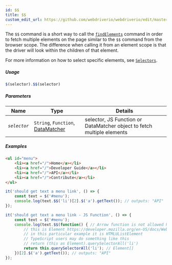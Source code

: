 ```yaml
---
id: $$
title: $$
custom_edit_url: https://github.com/webdriverio/webdriverio/edit/master/packages/webdriverio/src/commands/element/$$.js
---
```


The `$$` command is a short way to call the [`findElements`](/docs/api/webdriver.html#findelements) command in order
to fetch multiple elements on the page similar to the `$$` command from the browser scope. The difference when calling
it from an element scope is that the driver will look within the children of that element.

For more information on how to select specific elements, see [`Selectors`](/docs/selectors.html).

##### Usage

```js
$(selector).$$(selector)
```

##### Parameters

| Name | Type | Details |
| ---- | ---- | ------- |
| <code><var>selector</var></code> | <code>String</code>, <code>Function</code>, <a href="DataMatcher.html">DataMatcher</a> | selector, JS Function or DataMatcher object to fetch multiple elements |

##### Examples

```html index.html
<ul id="menu">
    <li><a href="/">Home</a></li>
    <li><a href="/">Developer Guide</a></li>
    <li><a href="/">API</a></li>
    <li><a href="/">Contribute</a></li>
</ul>
```

```js $.js
it('should get text a menu link', () => {
    const text = $('#menu');
    console.log(text.$$('li')[2].$('a').getText()); // outputs: "API"
});

it('should get text a menu link - JS Function', () => {
    const text = $('#menu');
    console.log(text.$$(function() { // Arrow function is not allowed here.
        // this is Element https://developer.mozilla.org/en-US/docs/Web/API/Element
        // in this particular example it is HTMLUListElement
        // TypeScript users may do something like this
        // return (this as Element).querySelectorAll('li')
        return this.querySelectorAll('li'); // Element[]
    })[2].$('a').getText()); // outputs: "API"
});
```

